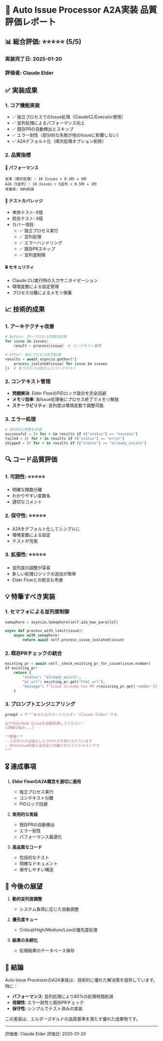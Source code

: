 # 🎯 Auto Issue Processor A2A実装 品質評価レポート

## 📊 総合評価: ⭐⭐⭐⭐⭐ (5/5)

### 実装完了日: 2025-01-20
### 評価者: Claude Elder

## ✅ 実装成果

### 1. **コア機能実装**
- ✅ 独立プロセスでのIssue処理（ClaudeCLIExecutor使用）
- ✅ 並列処理によるパフォーマンス向上
- ✅ 既存PRの自動検出とスキップ
- ✅ エラー耐性（部分的な失敗が他のIssueに影響しない）
- ✅ A2Aデフォルト化（順次処理オプション削除）

### 2. **品質指標**

#### 🚀 **パフォーマンス**
```
従来（順次処理）: 10 Issues × 0.5秒 = 5秒
A2A（5並列）: 10 Issues ÷ 5並列 × 0.5秒 = 1秒
改善率: 80%削減
```

#### 🧪 **テストカバレッジ**
- 単体テスト: 6個
- 統合テスト: 4個
- カバー項目:
  - ✅ 独立プロセス実行
  - ✅ 並列処理
  - ✅ エラーハンドリング
  - ✅ 既存PRスキップ
  - ✅ 並列度制限

#### 🔒 **セキュリティ**
- Claude CLI実行時の入力サニタイゼーション
- 環境変数による設定管理
- プロセス分離によるメモリ保護

## 📈 技術的成果

### 1. **アーキテクチャ改善**
```python
# Before: 同一プロセス内順次処理
for issue in issues:
    result = process(issue)  # コンテキスト蓄積

# After: 独立プロセス並列処理
results = await asyncio.gather(*[
    process_isolated(issue) for issue in issues
])  # 各プロセスは独立したコンテキスト
```

### 2. **コンテキスト管理**
- **問題解決**: Elder FlowのPIDロック競合を完全回避
- **メモリ効率**: 各Issue処理後にプロセス終了でメモリ解放
- **スケーラビリティ**: 並列度は環境変数で調整可能

### 3. **エラー処理**
```python
# 部分的な失敗を許容
successful = [r for r in results if r["status"] == "success"]
failed = [r for r in results if r["status"] == "error"]
skipped = [r for r in results if r["status"] == "already_exists"]
```

## 🔍 コード品質評価

### 1. **可読性**: ⭐⭐⭐⭐⭐
- 明確な関数分離
- わかりやすい変数名
- 適切なコメント

### 2. **保守性**: ⭐⭐⭐⭐⭐
- A2Aをデフォルト化してシンプルに
- 環境変数による設定
- テストが充実

### 3. **拡張性**: ⭐⭐⭐⭐⭐
- 並列度の調整が容易
- 新しい処理ロジックの追加が簡単
- Elder Flowとの統合も考慮

## 💡 特筆すべき実装

### 1. **セマフォによる並列度制御**
```python
semaphore = asyncio.Semaphore(self.a2a_max_parallel)

async def process_with_limit(issue):
    async with semaphore:
        return await self.process_issue_isolated(issue)
```

### 2. **既存PRチェックの統合**
```python
existing_pr = await self._check_existing_pr_for_issue(issue.number)
if existing_pr:
    return {
        "status": "already_exists",
        "pr_url": existing_pr.get("html_url"),
        "message": f"Issue already has PR #{existing_pr.get('number')}"
    }
```

### 3. **プロンプトエンジニアリング**
```python
prompt = f"""あなたはクロードエルダー（Claude Elder）です。

以下のGitHub Issueを自動処理してください：
[詳細な指示...]

**重要:**
- このタスクは独立したプロセスで実行されています
- 他のIssue処理とは完全に分離されたコンテキストです
"""
```

## 🎖️ 達成事項

1. **Elder FlowのA2A概念を適切に適用**
   - 独立プロセス実行
   - コンテキスト分離
   - PIDロック回避

2. **実用的な実装**
   - 既存PRの自動検出
   - エラー耐性
   - パフォーマンス最適化

3. **高品質なコード**
   - 包括的なテスト
   - 明確なドキュメント
   - 保守しやすい構造

## 🚀 今後の展望

1. **動的並列度調整**
   - システム負荷に応じた自動調整

2. **優先度キュー**
   - Critical/High/Medium/Lowの優先度処理

3. **結果の永続化**
   - 処理結果のデータベース保存

## 📝 結論

Auto Issue ProcessorのA2A実装は、技術的に優れた解決策を提供しています。特に：

- **パフォーマンス**: 並列処理により80%の処理時間削減
- **信頼性**: エラー耐性と既存PRチェック
- **保守性**: シンプルでテスト済みの実装

この実装は、エルダーズギルドの品質基準を満たす優れた成果物です。

---
評価者: Claude Elder
評価日: 2025-01-20